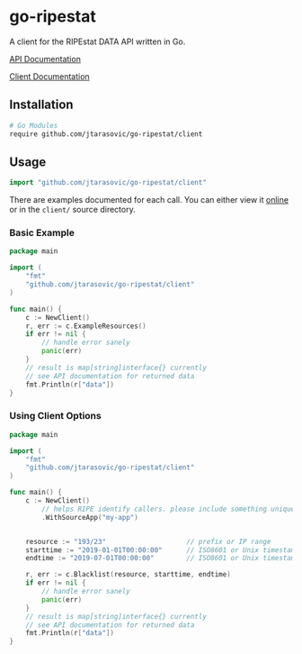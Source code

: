 # go-ripestat
A client for the RIPEstat DATA API written in Go.

[API Documentation](https://stat.ripe.net/docs/data_api)

[Client Documentation](https://godoc.org/github.com/JTarasovic/go-ripestat/client)


## Installation
```bash
# Go Modules
require github.com/jtarasovic/go-ripestat/client
```


## Usage

```go
import "github.com/jtarasovic/go-ripestat/client"
```

There are examples documented for each call. You can either view it [online](https://godoc.org/github.com/JTarasovic/go-ripestat/client) or in the `client/` source directory.



### Basic Example
```go
package main

import (
    "fmt"
    "github.com/jtarasovic/go-ripestat/client"
)

func main() {
	c := NewClient()
	r, err := c.ExampleResources()
	if err != nil {
        // handle error sanely
		panic(err)
	}
    // result is map[string]interface{} currently
    // see API documentation for returned data
    fmt.Println(r["data"])
}
```


### Using Client Options

```go
package main

import (
    "fmt"
    "github.com/jtarasovic/go-ripestat/client"
)

func main() {
	c := NewClient()
        // helps RIPE identify callers. please include something unique for you application
        .WithSourceApp("my-app")


	resource := "193/23"                    // prefix or IP range
	starttime := "2019-01-01T00:00:00"      // ISO8601 or Unix timestamp
	endtime := "2019-07-01T00:00:00"        // ISO8601 or Unix timestamp

	r, err := c.Blacklist(resource, starttime, endtime)
	if err != nil {
        // handle error sanely
		panic(err)
	}
    // result is map[string]interface{} currently
    // see API documentation for returned data
    fmt.Println(r["data"])
}
```
